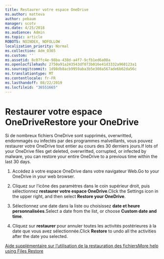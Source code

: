 ```yaml
---
title: Restaurer votre espace OneDrive
ms.author: matteva
author: pebaum
manager: scotv
ms.date: 4/25/2018
ms.audience: Admin
ms.topic: article
ROBOTS: NOINDEX, NOFOLLOW
localization_priority: Normal
ms.collection: Adm_O365
ms.custom: ''
ms.assetid: 8c07fc4e-98ba-438d-a4f7-9cfb1ed6a08a
ms.openlocfilehash: 2750a91a243543df073b016e41d3332a968123a1
ms.sourcegitcommit: 1d98db8acb9959aba3b5e308a567ade6b62da56c
ms.translationtype: MT
ms.contentlocale: fr-FR
ms.lasthandoff: 08/22/2019
ms.locfileid: "36551665"
---
```

# <a name="restore-your-onedrive"></a><span data-ttu-id="54da0-102">Restaurer votre espace OneDrive</span><span class="sxs-lookup"><span data-stu-id="54da0-102">Restore your OneDrive</span></span>

<span data-ttu-id="54da0-103">Si de nombreux fichiers OneDrive sont supprimés, overwritted, endommagés ou infectés par des programmes malveillants, vous pouvez restaurer votre OneDrive tout entier au cours des 30 derniers jours.</span><span class="sxs-lookup"><span data-stu-id="54da0-103">If lots of your OneDrive files get deleted, overwritted, corrupted, or infected by malware, you can restore your entire OneDrive to a previous time within the last 30 days.</span></span>
  
1. <span data-ttu-id="54da0-104">Accédez à votre espace OneDrive dans votre navigateur Web.</span><span class="sxs-lookup"><span data-stu-id="54da0-104">Go to your OneDrive in your web browser.</span></span>
    
2. <span data-ttu-id="54da0-105">Cliquez sur l’icône des paramètres dans le coin supérieur droit, puis sélectionnez **restaurer votre espace OneDrive**.</span><span class="sxs-lookup"><span data-stu-id="54da0-105">Click the Settings icon in the upper right, and then select **Restore your OneDrive**.</span></span>
    
3. <span data-ttu-id="54da0-106">Sélectionnez une date dans la liste ou choisissez **date et heure personnalisées**.</span><span class="sxs-lookup"><span data-stu-id="54da0-106">Select a date from the list, or choose **Custom date and time**.</span></span>
    
4. <span data-ttu-id="54da0-107">Cliquez sur **restaurer** pour annuler toutes les activités postérieures à la date que vous avez sélectionnée.</span><span class="sxs-lookup"><span data-stu-id="54da0-107">Click **Restore** to undo all the activities after the date you selected.</span></span> 
    
[<span data-ttu-id="54da0-108">Aide supplémentaire sur l’utilisation de la restauration des fichiers</span><span class="sxs-lookup"><span data-stu-id="54da0-108">More help using Files Restore</span></span>](https://go.microsoft.com/fwlink/?linkid=872874)
  

